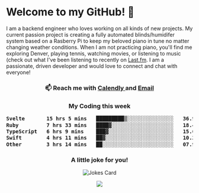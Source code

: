 <h1> Welcome to my GitHub! 👋 </h1>


  I am a backend engineer who loves working on all kinds of new projects. My current passion project is creating a fully automated blinds/humidifer system based on a Rasberry Pi to keep my beloved piano in tune no matter changing weather conditions. When I am not practicing piano, you'll find me exploring Denver, playing tennis, watching movies, or listening to music (check out what I've been listening to recently on [Last.fm](https://www.last.fm/user/mballa000). I am a passionate, driven developer and would love to connect and chat with everyone!

<h3 align = "center"> 📫 Reach me with <a href = "https://calendly.com/msbrandt00/30min"> Calendly </a> and <a href="mailto:msbrandt00@gmail.com">Email</a> 
 </h3>


 
<div align = "center"
[![Anurag's GitHub stats](https://github-readme-stats.vercel.app/api?username=mbrandt00)](https://github.com/anuraghazra/github-readme-stats)
          </div>
<h3 align="center">
  My Coding this week
<!--START_SECTION:waka-->

```txt
Svelte       15 hrs 5 mins   █████████▒░░░░░░░░░░░░░░░   36.91 %
Ruby         7 hrs 33 mins   ████▓░░░░░░░░░░░░░░░░░░░░   18.47 %
TypeScript   6 hrs 9 mins    ███▓░░░░░░░░░░░░░░░░░░░░░   15.06 %
Swift        4 hrs 11 mins   ██▓░░░░░░░░░░░░░░░░░░░░░░   10.25 %
Other        3 hrs 14 mins   ██░░░░░░░░░░░░░░░░░░░░░░░   07.91 %
```

<!--END_SECTION:waka-->

### A little joke for you!

![Jokes Card](https://readme-jokes.vercel.app/api?hideBorder)

<a href="https://www.linkedin.com/in/mbrandt00/"><img src="https://img.shields.io/badge/linkedin-%230077B5.svg?&style=for-the-badge&logo=linkedin&logoColor=white" /></a>
